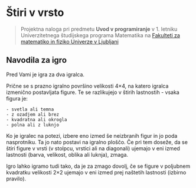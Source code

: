 # Štiri v vrsto

> Projektna naloga pri predmetu __Uvod v programiranje__ v 1. letniku Univerzitetnega študijskega programa Matematika na [Fakulteti za matematiko in fiziko Univerze v Ljubljani](https://www.fmf.uni-lj.si/sl/)


## Navodila za igro

Pred Vami je igra za dva igralca.
 
Prične se s prazno igralno površino velikosti 4×4, na katero igralca izmenično postavljata figure.
Te se razlikujejo v štirih lastnostih - vsaka figura je:

    - svetla ali temna
    - z ozadjem ali brez
    - kvadratna ali okrogla
    - polna ali z luknjo

Ko je igralec na potezi, izbere eno izmed še neizbranih figur in jo poda nasprotniku.
Ta jo nato postavi na igralno ploščo. Če pri tem doseže, da se štiri figure v vrsti (v stolpcu, vrstici ali na diagonali) ujemajo v eni izmed lastnosti (barva, velikost, oblika ali luknja), zmaga.

Igro lahko igramo tudi tako, da je za zmago dovolj, če se figure v poljubnem kvadratku velikosti 2×2
ujemajo v eni izmed prej naštetih lastnosti (izbirno pravilo).
